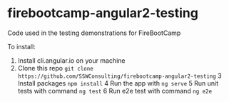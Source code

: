 # firebootcamp-angular2-testing
Code used in the testing demonstrations for FireBootCamp

To install:
  1. Install cli.angular.io on your machine
  2. Clone this repo `git clone https://github.com/SSWConsulting/firebootcamp-angular2-testing`
  3 Install packages `npm install`
  4 Run the app with `ng serve`
  5 Run unit tests with command `ng test`
  6 Run e2e test with command `ng e2e`

